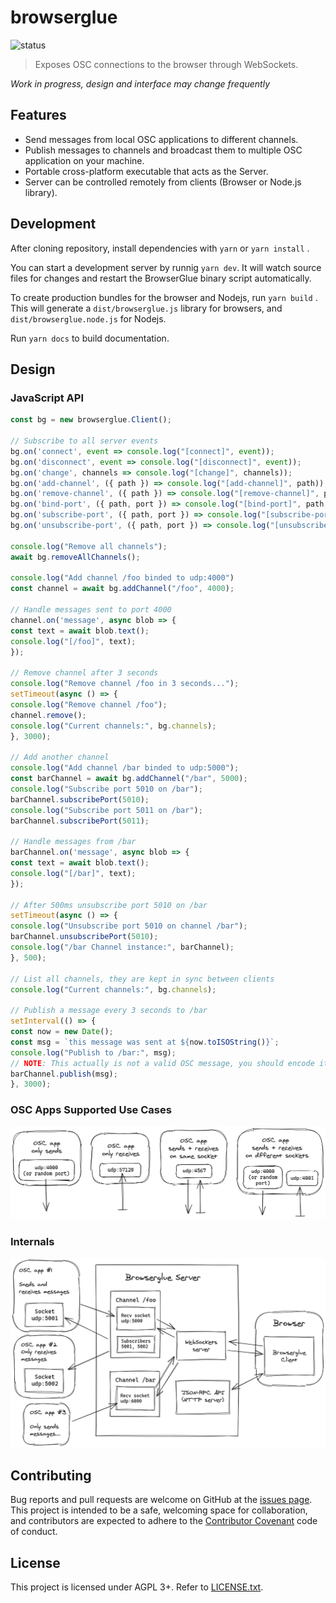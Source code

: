 # browserglue

![status](https://github.com/munshkr/browserglue/actions/workflows/main.yml/badge.svg)

> Exposes OSC connections to the browser through WebSockets.

*Work in progress, design and interface may change frequently*

## Features

* Send messages from local OSC applications to different channels.
* Publish messages to channels and broadcast them to multiple OSC application on your machine.
* Portable cross-platform executable that acts as the Server.
* Server can be controlled remotely from clients (Browser or Node.js library).

## Development

After cloning repository, install dependencies with `yarn` or `yarn install` .

You can start a development server by runnig `yarn dev`. It will watch source
files for changes and restart the BrowserGlue binary script automatically.

To create production bundles for the browser and Nodejs, run `yarn build` .
This will generate a `dist/browserglue.js` library for browsers, and
`dist/browserglue.node.js` for Nodejs.

Run `yarn docs` to build documentation.

## Design

### JavaScript API

```javascript
const bg = new browserglue.Client();

// Subscribe to all server events
bg.on('connect', event => console.log("[connect]", event));
bg.on('disconnect', event => console.log("[disconnect]", event));
bg.on('change', channels => console.log("[change]", channels));
bg.on('add-channel', ({ path }) => console.log("[add-channel]", path));
bg.on('remove-channel', ({ path }) => console.log("[remove-channel]", path));
bg.on('bind-port', ({ path, port }) => console.log("[bind-port]", path, port));
bg.on('subscribe-port', ({ path, port }) => console.log("[subscribe-port]", msg));
bg.on('unsubscribe-port', ({ path, port }) => console.log("[unsubscribe-port]", msg));

console.log("Remove all channels");
await bg.removeAllChannels();

console.log("Add channel /foo binded to udp:4000")
const channel = await bg.addChannel("/foo", 4000);

// Handle messages sent to port 4000
channel.on('message', async blob => {
const text = await blob.text();
console.log("[/foo]", text);
});

// Remove channel after 3 seconds
console.log("Remove channel /foo in 3 seconds...");
setTimeout(async () => {
console.log("Remove channel /foo");
channel.remove();
console.log("Current channels:", bg.channels);
}, 3000);

// Add another channel
console.log("Add channel /bar binded to udp:5000");
const barChannel = await bg.addChannel("/bar", 5000);
console.log("Subscribe port 5010 on /bar");
barChannel.subscribePort(5010);
console.log("Subscribe port 5011 on /bar");
barChannel.subscribePort(5011);

// Handle messages from /bar
barChannel.on('message', async blob => {
const text = await blob.text();
console.log("[/bar]", text);
});

// After 500ms unsubscribe port 5010 on /bar
setTimeout(async () => {
console.log("Unsubscribe port 5010 on channel /bar");
barChannel.unsubscribePort(5010);
console.log("/bar Channel instance:", barChannel);
}, 500);

// List all channels, they are kept in sync between clients
console.log("Current channels:", bg.channels);

// Publish a message every 3 seconds to /bar
setInterval(() => {
const now = new Date();
const msg = `this message was sent at ${now.toISOString()}`;
console.log("Publish to /bar:", msg);
// NOTE: This actually is not a valid OSC message, you should encode it properly...
barChannel.publish(msg);
}, 3000);
```

### OSC Apps Supported Use Cases

![Diagram: OSC Apps Use Cases](media/osc-apps.png)

### Internals

![Diagram: Internals](media/internals.png)

## Contributing

Bug reports and pull requests are welcome on GitHub at the [issues
page](https://github.com/munshkr/browserglue). This project is intended to be a
safe, welcoming space for collaboration, and contributors are expected to
adhere to the [Contributor Covenant](http://contributor-covenant.org) code of
conduct.

## License

This project is licensed under AGPL 3+. Refer to [LICENSE.txt](LICENSE.txt).
